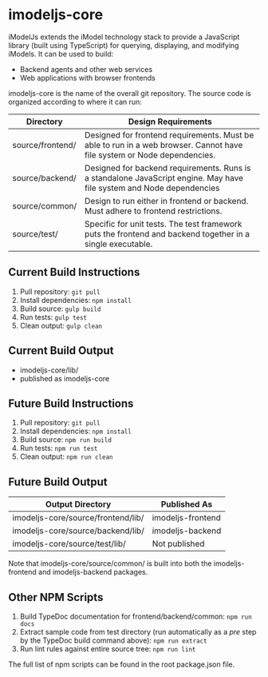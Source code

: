 ﻿# imodeljs-core

iModelJs extends the iModel technology stack to provide a JavaScript library (built using TypeScript) for querying, displaying, and modifying iModels.
It can be used to build:

* Backend agents and other web services
* Web applications with browser frontends

imodeljs-core is the name of the overall git repository.
The source code is organized according to where it can run:

| Directory        | Design Requirements |
|------------------|---------------------|
| source/frontend/ | Designed for frontend requirements. Must be able to run in a web browser. Cannot have file system or Node dependencies. |
| source/backend/  | Designed for backend requirements. Runs is a standalone JavaScript engine. May have file system and Node dependencies  |
| source/common/   | Design to run either in frontend or backend. Must adhere to frontend restrictions. |
| source/test/     | Specific for unit tests. The test framework puts the frontend and backend together in a single executable. |

## Current Build Instructions

1. Pull repository: `git pull`
2. Install dependencies: `npm install`
3. Build source: `gulp build`
4. Run tests: `gulp test`
5. Clean output: `gulp clean`

## Current Build Output

* imodeljs-core/lib/
* published as imodeljs-core

## Future Build Instructions

1. Pull repository: `git pull`
2. Install dependencies: `npm install`
3. Build source: `npm run build`
4. Run tests: `npm run test`
5. Clean output: `npm run clean`

## Future Build Output

| Output Directory                   | Published As      |
|------------------------------------|-------------------|
| imodeljs-core/source/frontend/lib/ | imodeljs-frontend |
| imodeljs-core/source/backend/lib/  | imodeljs-backend  |
| imodeljs-core/source/test/lib/     | Not published     |

Note that imodeljs-core/source/common/ is built into both the imodeljs-frontend and imodeljs-backend packages.

## Other NPM Scripts

1. Build TypeDoc documentation for frontend/backend/common: `npm run docs`
2. Extract sample code from test directory (run automatically as a *pre* step by the TypeDoc build command above): `npm run extract`
3. Run lint rules against entire source tree: `npm run lint`

The full list of npm scripts can be found in the root package.json file.